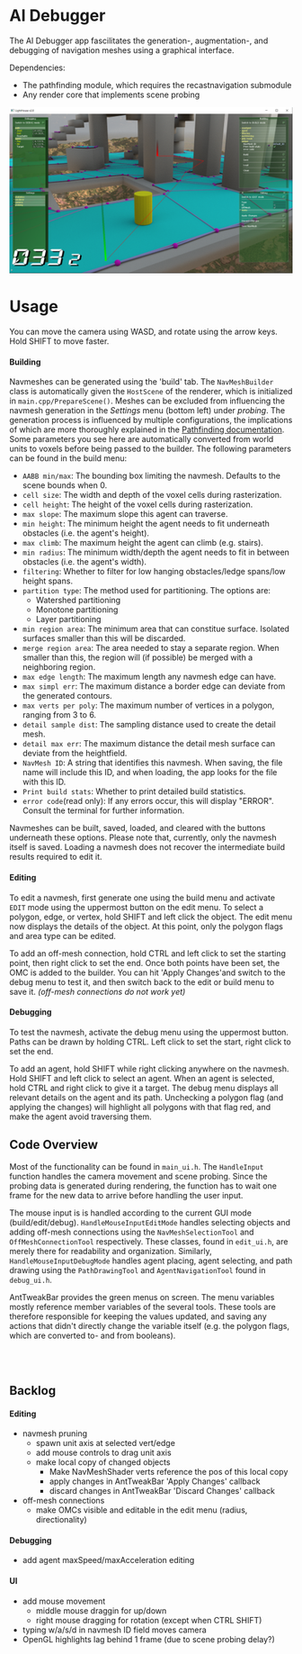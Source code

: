 # AI Debugger
The AI Debugger app fascilitates the generation-, augmentation-, and debugging of navigation meshes using a graphical interface.

Dependencies:
* The pathfinding module, which requires the recastnavigation submodule
* Any render core that implements scene probing

![ScreenShot](../../screenshots/ai_debugger.png)

# Usage

You can move the camera using WASD, and rotate using the arrow keys. Hold SHIFT to move faster.

#### Building

Navmeshes can be generated using the 'build' tab. The `NavMeshBuilder` class is automatically given the `HostScene` of the renderer, which is initialized in `main.cpp/PrepareScene()`. Meshes can be excluded from influencing the navmesh generation in the *Settings* menu (bottom left) under *probing*. The generation process is influenced by multiple configurations, the implications of which are more thoroughly explained in the [Pathfinding documentation](../../lib/PathFinding/README.md). Some parameters you see here are automatically converted from world units to voxels before being passed to the builder. The following parameters can be found in the build menu:

* `AABB min/max`: The bounding box limiting the navmesh. Defaults to the scene bounds when 0.
* `cell size`: The width and depth of the voxel cells during rasterization.
* `cell height`: The height of the voxel cells during rasterization.
* `max slope`: The maximum slope this agent can traverse.
* `min height`: The minimum height the agent needs to fit underneath obstacles (i.e. the agent's height).
* `max climb`: The maximum height the agent can climb (e.g. stairs).
* `min radius`: The minimum width/depth the agent needs to fit in between obstacles (i.e. the agent's width).
* `filtering`: Whether to filter for low hanging obstacles/ledge spans/low height spans.
* `partition type`: The method used for partitioning. The options are:
    * Watershed partitioning
    * Monotone partitioning
    * Layer partitioning
* `min region area`: The minimum area that can constitue surface. Isolated surfaces smaller than this will be discarded.
* `merge region area`: The area needed to stay a separate region. When smaller than this, the region will (if possible) be merged with a neighboring region.
* `max edge length`: The maximum length any navmesh edge can have.
* `max simpl err`: The maximum distance a border edge can deviate from the generated contours.
* `max verts per poly`: The maximum number of vertices in a polygon, ranging from 3 to 6.
* `detail sample dist`: The sampling distance used to create the detail mesh.
* `detail max err`: The maximum distance the detail mesh surface can deviate from the heightfield.
* `NavMesh ID`: A string that identifies this navmesh. When saving, the file name will include this ID, and when loading, the app looks for the file with this ID.
* `Print build stats`: Whether to print detailed build statistics.
* `error code`(read only): If any errors occur, this will display "ERROR". Consult the terminal for further information.

Navmeshes can be built, saved, loaded, and cleared with the buttons underneath these options. Please note that, currently, only the navmesh itself is saved. Loading a navmesh does not recover the intermediate build results required to edit it.

#### Editing

To edit a navmesh, first generate one using the build menu and activate `EDIT` mode using the uppermost button on the edit menu. To select a polygon, edge, or vertex, hold SHIFT and left click the object. The edit menu now displays the details of the object. At this point, only the polygon flags and area type can be edited.

To add an off-mesh connection, hold CTRL and left click to set the starting point, then right click to set the end. Once both points have been set, the OMC is added to the builder. You can hit 'Apply Changes'and switch to the debug menu to test it, and then switch back to the edit or build menu to save it. *(off-mesh connections do not work yet)*

#### Debugging

To test the navmesh, activate the debug menu using the uppermost button. Paths can be drawn by holding CTRL. Left click to set the start, right click to set the end.

To add an agent, hold SHIFT while right clicking anywhere on the navmesh. Hold SHIFT and left click to select an agent. When an agent is selected, hold CTRL and right click to give it a target. The debug menu displays all relevant details on the agent and its path. Unchecking a polygon flag (and applying the changes) will highlight all polygons with that flag red, and make the agent avoid traversing them.

## Code Overview
Most of the functionality can be found in `main_ui.h`. The `HandleInput` function handles the camera movement and scene probing. Since the probing data is generated during rendering, the function has to wait one frame for the new data to arrive before handling the user input.

The mouse input is is handled according to the current GUI mode (build/edit/debug). `HandleMouseInputEditMode` handles selecting objects and adding off-mesh connections using the `NavMeshSelectionTool` and `OffMeshConnectionTool` respectively. These classes, found in `edit_ui.h`, are merely there for readability and organization. Similarly, `HandleMouseInputDebugMode` handles agent placing, agent selecting, and path drawing using the `PathDrawingTool` and `AgentNavigationTool` found in `debug_ui.h`.

AntTweakBar provides the green menus on screen. The menu variables mostly reference member variables of the several tools. These tools are therefore responsible for keeping the values updated, and saving any actions that didn't directly change the variable itself (e.g. the polygon flags, which are converted to- and from booleans).

<br/>
<br/>

## Backlog

#### Editing
* navmesh pruning
    * spawn unit axis at selected vert/edge
    * add mouse controls to drag unit axis
    * make local copy of changed objects
        * Make NavMeshShader verts reference the pos of this local copy
        * apply changes in AntTweakBar 'Apply Changes' callback
        * discard changes in AntTweakBar 'Discard Changes' callback
* off-mesh connections
    * make OMCs visible and editable in the edit menu (radius, directionality)

#### Debugging
* add agent maxSpeed/maxAcceleration editing

#### UI
* add mouse movement
    * middle mouse draggin for up/down
    * right mouse dragging for rotation (except when CTRL SHIFT)
* typing w/a/s/d in navmesh ID field moves camera
* OpenGL highlights lag behind 1 frame (due to scene probing delay?)